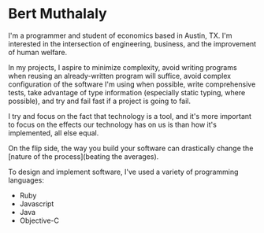 # Bert Muthalaly

I'm a programmer and student of economics based in Austin, TX. 
I'm interested in the intersection of engineering, business, and the
improvement of human welfare.

In my projects, I aspire to minimize
complexity, avoid writing programs when reusing an already-written program will
suffice, avoid complex configuration of the software I'm using when possible,
write comprehensive tests, take advantage of type information (especially static
typing, where possible), and try and fail fast if a project is going to fail.

I try and focus on the fact that technology is a tool, and it's more important 
to focus on the effects our technology has on us is than how it's implemented, 
all else equal.

On the flip side, the way you build your software can drastically change the
[nature of the process](beating the averages). 

To design and implement software, I've used a variety of programming 
languages:

- Ruby 
- Javascript
- Java
- Objective-C

